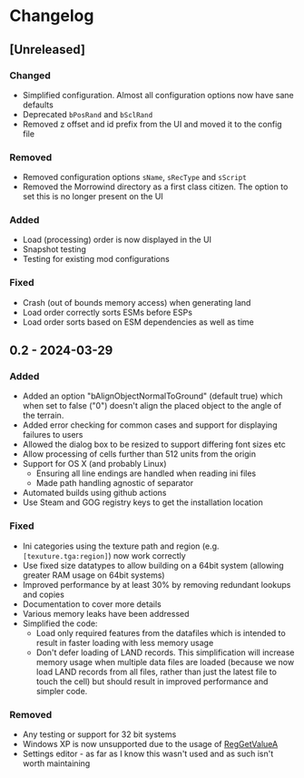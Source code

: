 # Changelog

## [Unreleased]

### Changed
- Simplified configuration. Almost all configuration options now have sane defaults
- Deprecated `bPosRand` and `bSclRand`
- Removed z offset and id prefix from the UI and moved it to the config file

### Removed
- Removed configuration options `sName`, `sRecType` and `sScript`
- Removed the Morrowind directory as a first class citizen. The option to set this is no longer present on the UI

### Added
- Load (processing) order is now displayed in the UI
- Snapshot testing
- Testing for existing mod configurations

### Fixed
- Crash (out of bounds memory access) when generating land
- Load order correctly sorts ESMs before ESPs
- Load order sorts based on ESM dependencies as well as time


## 0.2 - 2024-03-29

### Added
- Added an option "bAlignObjectNormalToGround" (default true) which when set to false ("0") doesn't align the placed object to the angle of the terrain.
- Added error checking for common cases and support for displaying failures to users
- Allowed the dialog box to be resized to support differing font sizes etc
- Allow processing of cells further than 512 units from the origin
- Support for OS X (and probably Linux)
  - Ensuring all line endings are handled when reading ini files
  - Made path handling agnostic of separator
- Automated builds using github actions
- Use Steam and GOG registry keys to get the installation location

### Fixed
- Ini categories using the texture path and region (e.g. `[texuture.tga:region]`) now work correctly
- Use fixed size datatypes to allow building on a 64bit system (allowing greater RAM usage on 64bit systems)
- Improved performance by at least 30% by removing redundant lookups and copies
- Documentation to cover more details
- Various memory leaks have been addressed
- Simplified the code:
  - Load only required features from the datafiles which is intended to result in faster loading with less memory usage
  - Don't defer loading of LAND records. This simplification will increase memory usage when multiple data files are loaded
    (because we now load LAND records from all files, rather than just the latest file to touch the cell) but should result
    in improved performance and simpler code.

### Removed
- Any testing or support for 32 bit systems
- Windows XP is now unsupported due to the usage of [RegGetValueA](https://learn.microsoft.com/en-us/windows/win32/api/winreg/nf-winreg-reggetvaluea)
- Settings editor - as far as I know this wasn't used and as such isn't worth maintaining
